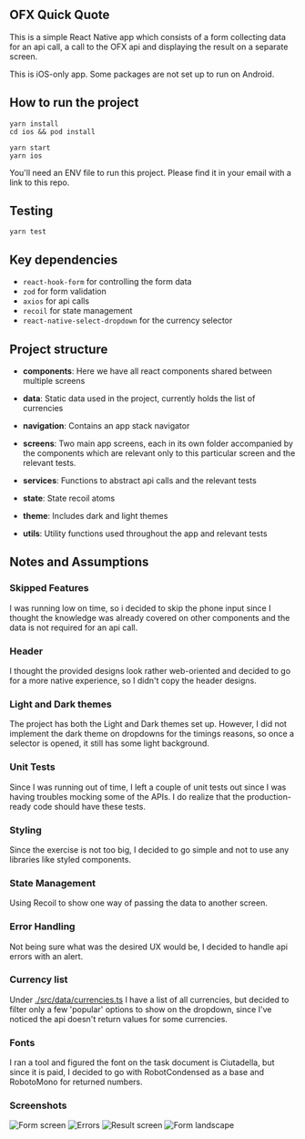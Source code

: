 ## OFX Quick Quote

This is a simple React Native app which consists of a form collecting data for an api call, a call to the OFX api and displaying the result on a separate screen.

This is iOS-only app. Some packages are not set up to run on Android.

## How to run the project

```
yarn install
cd ios && pod install

yarn start
yarn ios
```

You'll need an ENV file to run this project. Please find it in your email with a link to this repo.

## Testing

```
yarn test
```

## Key dependencies

- `react-hook-form` for controlling the form data
- `zod` for form validation
- `axios` for api calls
- `recoil` for state management
- `react-native-select-dropdown` for the currency selector

## Project structure

- **components**: Here we have all react components shared between multiple screens

- **data**: Static data used in the project, currently holds the list of currencies

- **navigation**: Contains an app stack navigator
- **screens**: Two main app screens, each in its own folder accompanied by the components which are relevant only to this particular screen and the relevant tests.
- **services**: Functions to abstract api calls and the relevant tests
- **state**: State recoil atoms
- **theme**: Includes dark and light themes
- **utils**: Utility functions used throughout the app and relevant tests

## Notes and Assumptions

### Skipped Features

I was running low on time, so i decided to skip the phone input since I thought the knowledge was already covered on other components and the data is not required for an api call.

### Header

I thought the provided designs look rather web-oriented and decided to go for a more native experience, so I didn't copy the header designs.

### Light and Dark themes

The project has both the Light and Dark themes set up.
However, I did not implement the dark theme on dropdowns for the timings reasons, so once a selector is opened, it still has some light background.

### Unit Tests

Since I was running out of time, I left a couple of unit tests out since I was having troubles mocking some of the APIs. I do realize that the production-ready code should have these tests.

### Styling

Since the exercise is not too big, I decided to go simple and not to use any libraries like styled components.

### State Management

Using Recoil to show one way of passing the data to another screen.

### Error Handling

Not being sure what was the desired UX would be, I decided to handle api errors with an alert.

### Currency list

Under [./src/data/currencies.ts](./src/data/currencies.ts) I have a list of all currencies, but decided to filter only a few 'popular' options to show on the dropdown, since I've noticed the api doesn't return values for some currencies.

### Fonts

I ran a tool and figured the font on the task document is Ciutadella, but since it is paid, I decided to go with RobotCondensed as a base and RobotoMono for returned numbers.

### Screenshots

![Form screen](https://i.postimg.cc/x1qmkvzF/Simulator-Screen-Shot-i-Phone-12-2022-10-14-at-13-55-17.png)
![Errors](https://i.postimg.cc/X7tj8dPP/Simulator-Screen-Shot-i-Phone-12-2022-10-14-at-14-00-26.png)
![Result screen](https://i.postimg.cc/RFvKZjQw/Simulator-Screen-Shot-i-Phone-12-2022-10-14-at-14-03-47.png)
![Form landscape](https://i.postimg.cc/MHmWKF5f/Simulator-Screen-Shot-i-Phone-12-2022-10-14-at-14-05-10.png)
